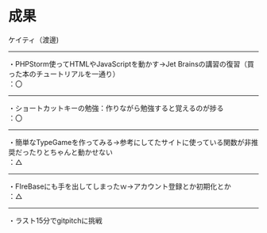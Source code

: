 # 成果 <br>
ケイティ（渡邊)

---
・PHPStorm使ってHTMLやJavaScriptを動かす→Jet Brainsの講習の復習（買った本のチュートリアルを一通り）<br>
：〇

---
・ショートカットキーの勉強：作りながら勉強すると覚えるのが捗る<br>
：〇

---
・簡単なTypeGameを作ってみる→参考にしてたサイトに使っている関数が非推奨だったりとちゃんと動かせない<br>
：△

---
・FIreBaseにも手を出してしまったｗ→アカウント登録とか初期化とか<br>
：△

---
・ラスト15分でgitpitchに挑戦
